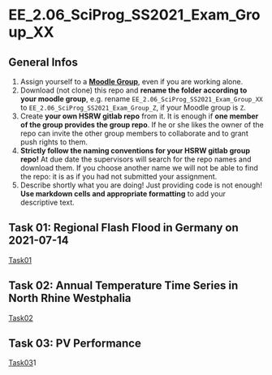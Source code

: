 # EE_2.06_SciProg_SS2021_Exam_Group_XX

## General Infos

1. Assign yourself to a [**Moodle Group**](https://moodle.hochschule-rhein-waal.de/mod/choicegroup/view.php?id=308419), even if you are working alone.
1. Download (not clone) this repo and **rename the folder according to your moodle group**, e.g. rename `EE_2.06_SciProg_SS2021_Exam_Group_XX` to `EE_2.06_SciProg_SS2021_Exam_Group_Z`, if your Moodle group is `Z`. 
1. Create **your own HSRW gitlab repo** from it. It is enough if **one member of the group provides the group repo**. If he or she likes the owner of the repo can invite the other group members to collaborate and to grant push rights to them.
1. **Strictly follow the naming conventions for your HSRW gitlab group repo!** At due date the supervisors will search for the repo names and download them. If you choose another name we will not be able to find the repo: it is as if you had not submitted your assignment.
1. Describe shortly what you are doing! Just providing code is not enough! **Use markdown cells and appropriate formatting** to add your descriptive text.  

## Task 01: Regional Flash Flood in Germany on 2021-07-14

[Task01](Task01/README.md)

## Task 02: Annual Temperature Time Series in North Rhine Westphalia

[Task02](Task02/README.md)

## Task 03: PV Performance

[Task03](Task03/README.md)1



